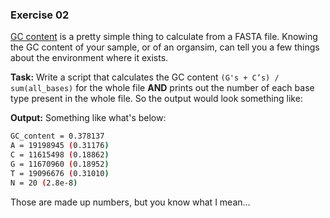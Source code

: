 ### Exercise 02

[GC content](https://en.wikipedia.org/wiki/GC-content) is a pretty simple thing to calculate from a FASTA file. Knowing the GC content of your sample, or of an organsim, can tell you a few things about the environment where it exists.

**Task:** Write a script that calculates the GC content `(G's + C’s) / sum(all_bases)` for the whole file **AND** prints out the number of each base type present in the whole file. So the output would look something like:

**Output:** Something like what's below:

```bash
GC_content = 0.378137
A = 19198945 (0.31176)
C = 11615498 (0.18862)
G = 11670960 (0.18952)
T = 19096676 (0.31010)
N = 20 (2.8e-8)
```

Those are made up numbers, but you know what I mean...

